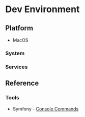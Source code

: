 # Dev Environment

## Platform

* MacOS

### System

### Services

## Reference

### Tools

* Symfony             - [Console Commands](https://symfony.com/doc/current/console.html)
